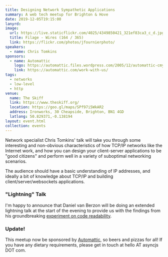 ```yaml
---
title: Designing Network Sympathetic Applications
summary: A web tech meetup for Brighton & Hove
date: 2019-12-05T19:15:00
lanyrd:
image:
  url: https://live.staticflickr.com/4025/4349850421_321ef83ca3_c_d.jpg
  title: Filage - Wires (164 / 365)
  link: https://flickr.com/photos/jfournierphoto/
speakers:
  - name: Chris Tomkins
sponsors:
  - name: Automattic
    logo: https://automattic.files.wordpress.com/2005/12/automattic-cmyk.png
    link: https://automattic.com/work-with-us/
tags:
  - networks
  - low-level
  - http
venue:
  name: The Skiff
  link: https://www.theskiff.org/
  location: https://goo.gl/maps/SPf97i5WkAR2
  address: Ironworks, 30 Cheapside, Brighton, BN1 4GD
  latlong: 50.829371,-0.138194
layout: event.html
collection: events
---
```


Network specialist Chris Tomkins' talk will take you through some interesting and non-obvious characteristics of how TCP/IP networks like the Internet work, and how you can design your client-server applications to be "good citizens" and perform well in a variety of suboptimal networking scenarios.

The audience should have a basic understanding of IP addresses, and ideally a bit of knowledge about TCP/IP and building client/server/websockets applications.

### "Lightning" Talk

I'm happy to announce that Daniel van Berzon will be doing an extended lightning talk at the start of the evening to provide us with the findings from his groundbreaking [experiment on code readability](https://www.howreadable.com).

### Update! 


This meetup now be sponsored by [Automattic](https://automattic.com/work-with-us/), so beers and pizzas for all! If you have any dietary requirements, please get in touch at hello AT asyncjs DOT com.
